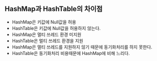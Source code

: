## HashMap과 HashTable의 차이점

- HashMap은 키값에 Null값을 허용
- HashTable은 키값에 Null값을 허용하지 않는다.
- HashMap은 멀티 쓰레드 환경 미지원
- HashTable은 멀티 쓰레드 환경을 지원
- HashMap은 멀티 쓰레드를 지원하지 않기 때문에 동기화처리를 하지 못한다.
- HashTable은 동기화처리 비용때문에 HashMap에 비해 느리다.
